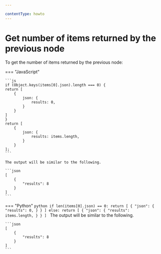 ```yaml
---

contentType: howto
---
```


# Get number of items returned by the previous node

To get the number of items returned by the previous node:

=== "JavaScript"

	```js
	if (Object.keys(items[0].json).length === 0) {
	return [
		{
			json: {
				results: 0,
			}
		}
	]
	}
	return [
		{
			json: {
				results: items.length,
			}
		}
	];
	```

	The output will be similar to the following.

	```json
	[
		{
			"results": 8
		}
	]
	```
=== "Python"
	```python
	if len(items[0].json) == 0:
		return [
			{
				"json": {
					"results": 0,
				}
			}
		]
	else:
		return [
			{
				"json": {
					"results": items.length,
				}
			}
		]
	```
	The output will be similar to the following.

	```json
	[
		{
			"results": 8
		}
	]
	```
